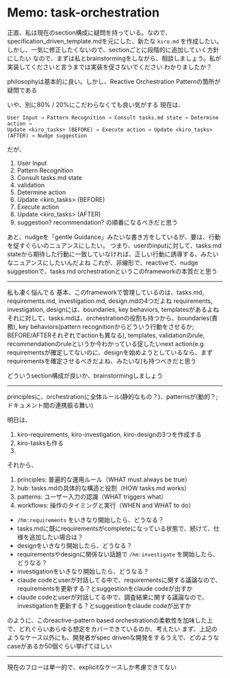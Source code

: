 # Memo: task-orchestration

正直、私は現在のsection構成に疑問を持っている。なので、specification_driven_template.mdを元にした、新たな `kiro.md` を作成したい。
しかし、一気に修正したくないので、sectionごとに段階的に追加していく方針にしたい
なので、まずは私とbrainstormingをしながら、相談しましょう。私が実装してくださいと言うまでは実装を促さないでください
わかりましたか？

philosophyは基本的に良い。しかし、Reactive Orchestration Patternの箇所が疑問である

いや、別に80% / 20%にこだわらなくても良い気がする
現在は、
```
User Input → Pattern Recognition → Consult tasks.md state → Determine action →
Update <kiro_tasks> (BEFORE) → Execute action → Update <kiro_tasks> (AFTER) → Nudge suggestion
```
だが、
1. User Input
2. Pattern Recognition
3. Consult tasks.md state
4. validation
5. Determine action
6. Update <kiro_tasks> (BEFORE)
7. Execute action
8. Update <kiro_tasks> (AFTER)
9. suggestion? recommendation?
の順番になるべきだと思う

あと、nudgeを「gentle Guidance」みたいな書き方をしているが、要は、行動を促すぐらいのニュアンスにしたい。
つまり、userのinputに対して、tasks.md stateから期待した行動に一致していなければ、正しい行動に誘導する、みたいなニュアンスにしたいんだよね
これが、非線形で、reactiveで、nudge suggestionで、tasks.md orchestrationというこのframeworkの本質だと思う

---

私も凄く悩んでる
基本、このframeworkで管理しているのは、tasks.md, requirements.md, investigation.md, design.mdの4つだよね
requirements, investigation, designには、boundaries, key behaviors, templatesがあるよね
それに対して、tasks.mdは、orchestrationの役割も持つから、boundaries(責務), key behaviors(pattern recognitionからどういう行動をさせるか; BEFORE/AFTERそれぞれでactionも異なる), templates, validationのrule, recommendationのruleというか今わかっている促したいnext action(e.g. requirementsが確定してないのに、designを始めようとしているなら、まずrequirementsを確定させるべきだよね、みたいな)も持つべきだと思う

どういうsection構成が良いか、brainstormingしましょう

---

principlesに、orchestrationに全体ルール(静的なもの？)、patternsが(動的？; ドキュメント間の連携振る舞い)

明日は、
1. kiro-requirements, kiro-investigation, kiro-designの3つを作成する
2. kiro-tasksも作る
3. 
それから、


1. principles: 普遍的な運用ルール（WHAT must always be true）
2. hub: tasks.mdの具体的な構造と役割（HOW tasks.md works）
3. patterns: ユーザー入力の認識（WHAT triggers what）
4. workflows: 操作のタイミングと実行（WHEN and WHAT to do）



- `/hm:requirements` をいきなり開始したら、どうなる？
- tasks.mdに既にrequirementsがcompleteになっている状態で、続けて、仕様を追加したい場合は？
- designをいきなり開始したら、どうなる？ 
- requirementsやdesignに関係ない話題で `/hm:investigate` を開始したら、どうなる？
- investigationをいきなり開始したら、どうなる？
- claude codeとuserが対話してる中で、requirementsに関する議論なので、requirementsを更新する？とsuggestionをclaude codeが出すか
- claude codeとuserが対話してる中で、調査結果に関する議論なので、investigationを更新する？とsuggestionをclaude codeが出すか
 
のように、このreactive-pattern based orchestrationの柔軟性を加味した上で、どれぐらいあらゆる想定をカバーできているのか、考えたい
まず、上記のようなケース以外にも、開発者がspec drivenな開発をするうえで、どのようなcaseがあるか50個ぐらい挙げてほしい

---
現在のフローは単一的で、explicitなケースしか考慮できてない